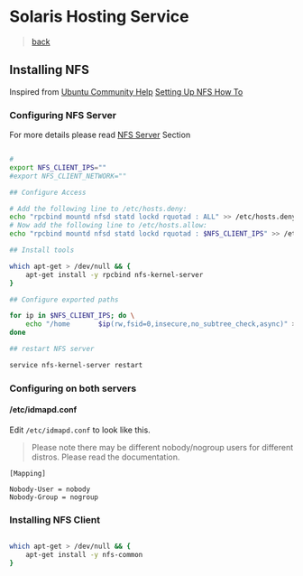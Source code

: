 # Solaris Hosting Service 

> [back](../README.md)

## Installing NFS

Inspired from [Ubuntu Community Help](https://help.ubuntu.com) [Setting Up NFS How To](https://help.ubuntu.com/community/SettingUpNFSHowTo)

### Configuring NFS Server

For more details please read [NFS Server](https://help.ubuntu.com/community/SettingUpNFSHowTo#Pre-Installation_Setup) Section

```bash

# 
export NFS_CLIENT_IPS=""
#export NFS_CLIENT_NETWORK=""

## Configure Access

# Add the following line to /etc/hosts.deny:
echo "rpcbind mountd nfsd statd lockd rquotad : ALL" >> /etc/hosts.deny
# Now add the following line to /etc/hosts.allow:
echo "rpcbind mountd nfsd statd lockd rquotad : $NFS_CLIENT_IPS" >> /etc/hosts.allow

## Install tools

which apt-get > /dev/null && {
    apt-get install -y rpcbind nfs-kernel-server
}

## Configure exported paths

for ip in $NFS_CLIENT_IPS; do \
    echo "/home       $ip(rw,fsid=0,insecure,no_subtree_check,async)" >> /etc/exports; \
done

## restart NFS server

service nfs-kernel-server restart

```



### Configuring on both servers

#### /etc/idmapd.conf

Edit `/etc/idmapd.conf` to look like this. 

> Please note there may be different nobody/nogroup users for different distros. Please read the documentation.

```
[Mapping]

Nobody-User = nobody
Nobody-Group = nogroup
```

### Installing NFS Client


```bash

which apt-get > /dev/null && {
    apt-get install -y nfs-common
}
```